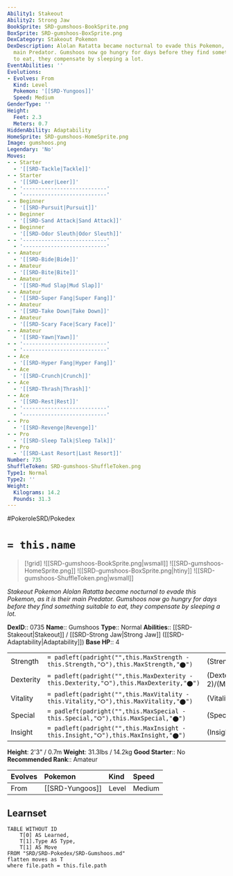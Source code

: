 ```yaml
---
Ability1: Stakeout
Ability2: Strong Jaw
BookSprite: SRD-gumshoos-BookSprite.png
BoxSprite: SRD-gumshoos-BoxSprite.png
DexCategory: Stakeout Pokemon
DexDescription: Alolan Ratatta became nocturnal to evade this Pokemon, as it is their
  main Predator. Gumshoos now go hungry for days before they find something suitable
  to eat, they compensate by sleeping a lot.
EventAbilities: ''
Evolutions:
- Evolves: From
  Kind: Level
  Pokemon: '[[SRD-Yungoos]]'
  Speed: Medium
GenderType: ''
Height:
  Feet: 2.3
  Meters: 0.7
HiddenAbility: Adaptability
HomeSprite: SRD-gumshoos-HomeSprite.png
Image: gumshoos.png
Legendary: 'No'
Moves:
- - Starter
  - '[[SRD-Tackle|Tackle]]'
- - Starter
  - '[[SRD-Leer|Leer]]'
- - '---------------------------'
  - '---------------------------'
- - Beginner
  - '[[SRD-Pursuit|Pursuit]]'
- - Beginner
  - '[[SRD-Sand Attack|Sand Attack]]'
- - Beginner
  - '[[SRD-Odor Sleuth|Odor Sleuth]]'
- - '---------------------------'
  - '---------------------------'
- - Amateur
  - '[[SRD-Bide|Bide]]'
- - Amateur
  - '[[SRD-Bite|Bite]]'
- - Amateur
  - '[[SRD-Mud Slap|Mud Slap]]'
- - Amateur
  - '[[SRD-Super Fang|Super Fang]]'
- - Amateur
  - '[[SRD-Take Down|Take Down]]'
- - Amateur
  - '[[SRD-Scary Face|Scary Face]]'
- - Amateur
  - '[[SRD-Yawn|Yawn]]'
- - '---------------------------'
  - '---------------------------'
- - Ace
  - '[[SRD-Hyper Fang|Hyper Fang]]'
- - Ace
  - '[[SRD-Crunch|Crunch]]'
- - Ace
  - '[[SRD-Thrash|Thrash]]'
- - Ace
  - '[[SRD-Rest|Rest]]'
- - '---------------------------'
  - '---------------------------'
- - Pro
  - '[[SRD-Revenge|Revenge]]'
- - Pro
  - '[[SRD-Sleep Talk|Sleep Talk]]'
- - Pro
  - '[[SRD-Last Resort|Last Resort]]'
Number: 735
ShuffleToken: SRD-gumshoos-ShuffleToken.png
Type1: Normal
Type2: ''
Weight:
  Kilograms: 14.2
  Pounds: 31.3
---
```


#PokeroleSRD/Pokedex

# `= this.name`

> [!grid]
> ![[SRD-gumshoos-BookSprite.png|wsmall]]
> ![[SRD-gumshoos-HomeSprite.png]]
> ![[SRD-gumshoos-BoxSprite.png|htiny]]
> ![[SRD-gumshoos-ShuffleToken.png|wsmall]]


*Stakeout Pokemon*
*Alolan Ratatta became nocturnal to evade this Pokemon, as it is their main Predator. Gumshoos now go hungry for days before they find something suitable to eat, they compensate by sleeping a lot.*

**DexID**:: 0735
**Name**:: Gumshoos
**Type**:: Normal
**Abilities**:: [[SRD-Stakeout|Stakeout]] / [[SRD-Strong Jaw|Strong Jaw]] ([[SRD-Adaptability|Adaptability]])
**Base HP**:: 4

|           |                                                                                        |                                          |
| --------- | -------------------------------------------------------------------------------------- | ---------------------------------------- |
| Strength  | `= padleft(padright("",this.MaxStrength - this.Strength,"⭘"),this.MaxStrength,"⬤")`    | (Strength::3)/(MaxStrength::6)   |
| Dexterity | `= padleft(padright("",this.MaxDexterity - this.Dexterity,"⭘"),this.MaxDexterity,"⬤")` | (Dexterity:: 2)/(MaxDexterity::4) |
| Vitality  | `= padleft(padright("",this.MaxVitality - this.Vitality,"⭘"),this.MaxVitality,"⬤")`    | (Vitality::2)/(MaxVitality::4)   |
| Special   | `= padleft(padright("",this.MaxSpecial - this.Special,"⭘"),this.MaxSpecial,"⬤")`       | (Special::2)/(MaxSpecial::4)     |
| Insight   | `= padleft(padright("",this.MaxInsight - this.Insight,"⭘"),this.MaxInsight,"⬤")`       | (Insight::2)/(MaxInsight::4)     |

**Height**: 2'3" / 0.7m
**Weight**: 31.3lbs / 14.2kg
**Good Starter**:: No
**Recommended Rank**:: Amateur

| Evolves   | Pokemon         | Kind   | Speed   |
|:----------|:----------------|:-------|:--------|
| From      | [[SRD-Yungoos]] | Level  | Medium  |

## Learnset

```dataview
TABLE WITHOUT ID
    T[0] AS Learned,
    T[1].Type AS Type,
    T[1] AS Move
FROM "SRD/SRD-Pokedex/SRD-Gumshoos.md"
flatten moves as T
where file.path = this.file.path
```
